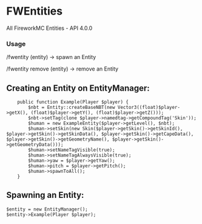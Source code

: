 # FWEntities
All FireworkMC Entities - API 4.0.0
### Usage

/fwentity (entity) -> spawn an Entity

/fwentity remove (entity) -> remove an Entity


## Creating an Entity on EntityManager:

```
    public function Example(Player $player) {
        $nbt = Entity::createBaseNBT(new Vector3((float)$player->getX(), (float)$player->getY(), (float)$player->getZ()));
        $nbt->setTag(clone $player->namedtag->getCompoundTag('Skin'));
        $human = new ExampleEntity($player->getLevel(), $nbt);
        $human->setSkin(new Skin($player->getSkin()->getSkinId(), $player->getSkin()->getSkinData(), $player->getSkin()->getCapeData(), $player->getSkin()->getGeometryName(), $player->getSkin()->getGeometryData()));
        $human->setNameTagVisible(true);
        $human->setNameTagAlwaysVisible(true);
        $human->yaw = $player->getYaw();
        $human->pitch = $player->getPitch();
        $human->spawnToAll();
    }
```

## Spawning an Entity:

```
$entity = new EntityManager();
$entity->Example(Player $player);
```
